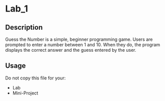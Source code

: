 # Lab_1

## Description
Guess the Number is a simple, beginner programming game. Users are prompted to enter a number between 1 and 10. When they do, the program displays the correct answer and the guess entered by the user.
## Usage

Do not copy this file for your:
* Lab
* Mini-Project
